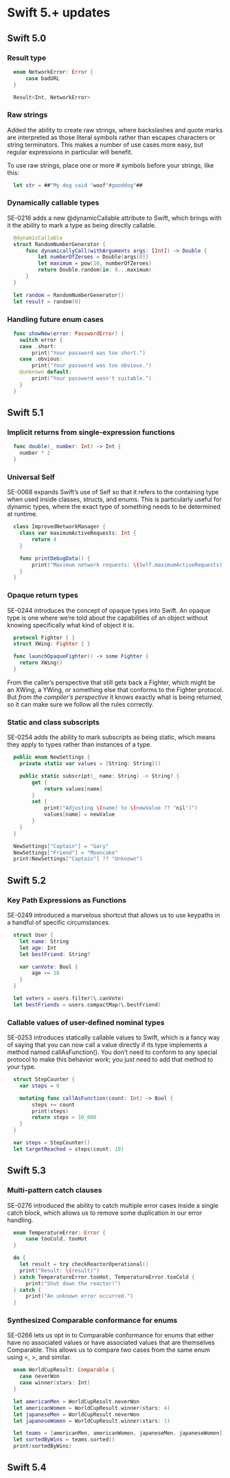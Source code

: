 # Swift 5.+ updates

## Swift 5.0

### Result type

```swift
  enum NetworkError: Error {
      case badURL
  }

  Result<Int, NetworkError>
```

### Raw strings
Added the ability to create raw strings, where backslashes and quote marks are interpreted as those literal symbols rather than escapes characters or string terminators. This makes a number of use cases more easy, but regular expressions in particular will benefit.

To use raw strings, place one or more # symbols before your strings, like this:

```swift
  let str = ##"My dog said "woof"#gooddog"##
```

### Dynamically callable types
SE-0216 adds a new @dynamicCallable attribute to Swift, which brings with it the ability to mark a type as being directly callable.

```swift
  @dynamicCallable
  struct RandomNumberGenerator {
      func dynamicallyCall(withArguments args: [Int]) -> Double {
          let numberOfZeroes = Double(args[0])
          let maximum = pow(10, numberOfZeroes)
          return Double.random(in: 0...maximum)
      }
  }

  let random = RandomNumberGenerator()
  let result = random(0)
```
### Handling future enum cases

```swift
  func showNew(error: PasswordError) {
    switch error {
    case .short:
        print("Your password was too short.")
    case .obvious:
        print("Your password was too obvious.")
    @unknown default:
        print("Your password wasn't suitable.")
    }
  }
```
## Swift 5.1

### Implicit returns from single-expression functions

```swift
  func double(_ number: Int) -> Int {
    number * 2
  }
```

### Universal Self
SE-0068 expands Swift’s use of Self so that it refers to the containing type when used inside classes, structs, and enums.
This is particularly useful for dynamic types, where the exact type of something needs to be determined at runtime.

```swift
  class ImprovedNetworkManager {
    class var maximumActiveRequests: Int {
        return 4
    }

    func printDebugData() {
        print("Maximum network requests: \(Self.maximumActiveRequests).")
    }
  }
```

### Opaque return types
SE-0244 introduces the concept of opaque types into Swift. 
An opaque type is one where we’re told about the capabilities of an object without knowing specifically what kind of object it is.

```swift
  protocol Fighter { }
  struct XWing: Fighter { }

  func launchOpaqueFighter() -> some Fighter {
    return XWing()
  }
```

From the caller’s perspective that still gets back a Fighter, which might be an XWing, a YWing, or something else that conforms to the Fighter protocol. 
But *from the compiler’s perspective* it knows exactly what is being returned, so it can make sure we follow all the rules correctly.

### Static and class subscripts
SE-0254 adds the ability to mark subscripts as being static, which means they apply to types rather than instances of a type.

```swift
  public enum NewSettings {
    private static var values = [String: String]()

    public static subscript(_ name: String) -> String? {
        get {
            return values[name]
        }
        set {
            print("Adjusting \(name) to \(newValue ?? "nil")")
            values[name] = newValue
        }
    }
  }

  NewSettings["Captain"] = "Gary"
  NewSettings["Friend"] = "Mooncake"
  print(NewSettings["Captain"] ?? "Unknown")
```

## Swift 5.2

### Key Path Expressions as Functions
SE-0249 introduced a marvelous shortcut that allows us to use keypaths in a handful of specific circumstances.

```swift
  struct User {
    let name: String
    let age: Int
    let bestFriend: String?

    var canVote: Bool {
        age >= 18
    }
  }

  let voters = users.filter(\.canVote)
  let bestFriends = users.compactMap(\.bestFriend)
```

### Callable values of user-defined nominal types
SE-0253 introduces statically callable values to Swift, which is a fancy way of saying that you can now call a value directly if its type implements a method named callAsFunction().
You don’t need to conform to any special protocol to make this behavior work; you just need to add that method to your type.

```swift
  struct StepCounter {
    var steps = 0

    mutating func callAsFunction(count: Int) -> Bool {
        steps += count
        print(steps)
        return steps > 10_000
    }
  }

  var steps = StepCounter()
  let targetReached = steps(count: 10)
```

## Swift 5.3

### Multi-pattern catch clauses
SE-0276 introduced the ability to catch multiple error cases inside a single catch block, which allows us to remove some duplication in our error handling.

```swift
  enum TemperatureError: Error {
      case tooCold, tooHot
  }

  do {
    let result = try checkReactorOperational()
    print("Result: \(result)")
  } catch TemperatureError.tooHot, TemperatureError.tooCold {
      print("Shut down the reactor!")
  } catch {
      print("An unknown error occurred.")
  }
```

### Synthesized Comparable conformance for enums
SE-0266 lets us opt in to Comparable conformance for enums that either have no associated values or have associated values that are themselves Comparable. 
This allows us to compare two cases from the same enum using <, >, and similar.

```swift
  enum WorldCupResult: Comparable {
    case neverWon
    case winner(stars: Int)
  }

  let americanMen = WorldCupResult.neverWon
  let americanWomen = WorldCupResult.winner(stars: 4)
  let japaneseMen = WorldCupResult.neverWon
  let japaneseWomen = WorldCupResult.winner(stars: 1)

  let teams = [americanMen, americanWomen, japaneseMen, japaneseWomen]
  let sortedByWins = teams.sorted()
  print(sortedByWins)
```

## Swift 5.4

